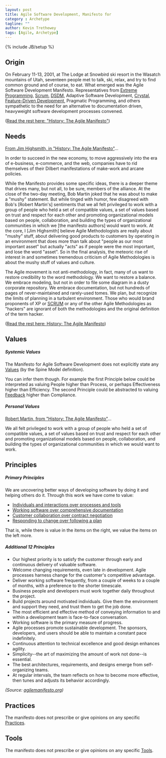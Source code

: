 ```yaml
---
layout: post
title: Agile Software Development, Manifesto for 
category : Archetype
tagline: ""
author: Kevin Trethewey
tags: [Agile, Archetype]
---
```

{% include JB/setup %}

## Origin
On February 11-13, 2001, at The Lodge at Snowbird ski resort in the Wasatch mountains of Utah, seventeen people met to talk, ski, relax, and try to find common ground and of course, to eat. What emerged was the Agile Software Development Manifesto. Representatives from [Extreme Programming](/archetype/XP), [Scrum](/archetype/Scrum), [DSDM](/archetype/DSDM), Adaptive Software Development, [Crystal](/archetype/Crystal), [Feature-Driven Development](/archetype/FDD), Pragmatic Programming, and others sympathetic to the need for an alternative to documentation driven, heavyweight software development processes convened.

([Read the rest here: "History: The Agile Manifesto"](http://agilemanifesto.org/history.html))

## Needs
[From Jim Highsmith, in "History: The Agile Manifesto"](http://agilemanifesto.org/history.html)...

In order to succeed in the new economy, to move aggressively into the era of e-business, e-commerce, and the web, companies have to rid themselves of their Dilbert manifestations of make-work and arcane policies. 

While the Manifesto provides some specific ideas, there is a deeper theme that drives many, but not all, to be sure, members of the alliance. At the close of the two-day meeting, Bob Martin joked that he was about to make a "mushy" statement. But while tinged with humor, few disagreed with Bob's [Robert Martin's] sentiments that we all felt privileged to work with a group of people who held a set of compatible values, a set of values based on trust and respect for each other and promoting organizational models based on people, collaboration, and building the types of organizational communities in which we [the manifesto authors] would want to work. At the core, I [Jim Highsmith] believe Agile Methodologists are really about "mushy" stuff, about delivering good products to customers by operating in an environment that does more than talk about "people as our most important asset" but actually "acts" as if people were the most important, and lose the word "asset". So in the final analysis, the meteoric rise of interest in and sometimes tremendous criticism of Agile Methodologies is about the mushy stuff of values and culture.

The Agile movement is not anti-methodology, in fact, many of us want to restore credibility to the word methodology. We want to restore a balance. We embrace modeling, but not in order to file some diagram in a dusty corporate repository. We embrace documentation, but not hundreds of pages of never-maintained and rarely-used tomes. We plan, but recognize the limits of planning in a turbulent environment. Those who would brand proponents of XP or [SCRUM](/archetype/Scrum) or any of the other Agile Methodologies as "hackers" are ignorant of both the methodologies and the original definition of the term hacker.

([Read the rest here: History: The Agile Manifesto](http://agilemanifesto.org/history.html))

## Values

##### Systemic Values
The Manifesto for Agile Software Development does not explicitly state any [Values](/values.html) (by the Spine Model definition). 

You can infer them though. For example the first Principle below could be interpreted as valuing People higher than Process, or perhaps Effectiveness higher than Efficiency. The second Principle could be abstracted to valuing [Feedback](/Value/Feedback/) higher than Compliance. 

##### Personal Values
[Robert Martin, from "History: The Agile Manifesto"](http://agilemanifesto.org/history.html)...

We all felt privileged to work with a group of people who held a set of compatible values, a set of values based on trust and respect for each other and promoting organizational models based on people, collaboration, and building the types of organizational communities in which we would want to work.

## Principles

##### Primary Principles
We are uncovering better ways of developing software by doing it and helping others do it. Through this work we have come to value:

* [Individuals and interactions over processes and tools](/Principle/IndividualsAndInteractionsOverProcessesAndTools)
* [Working software over comprehensive documentation](/Principle/WorkingSoftwareOverComprehensiveDocumentation)
* [Customer collaboration over contract negotiation](/Principle/CustomerCollaborationOverContractNegotiation)
* [Responding to change over following a plan](/Principle/RespondingToChangeOverFollowingAPlan)

That is, while there is value in the items on the right, we value the items on the left more.

##### Additional 12 Principles

* Our highest priority is to satisfy the customer through early and continuous delivery of valuable software.
* Welcome changing requirements, even late in development. Agile processes harness change for the customer's competitive advantage.
* Deliver working software frequently, from a couple of weeks to a couple of months, with a preference to the shorter timescale.
* Business people and developers must work together daily throughout the project.
* Build projects around motivated individuals. Give them the environment and support they need, and trust them to get the job done.
* The most efficient and effective method of conveying information to and within a development team is face-to-face conversation.
* Working software is the primary measure of progress.
* Agile processes promote sustainable development. The sponsors, developers, and users should be able to maintain a constant pace indefinitely.
* Continuous attention to technical excellence and good design enhances agility.
* Simplicity--the art of maximizing the amount of work not done--is essential.
* The best architectures, requirements, and designs emerge from self-organizing teams.
* At regular intervals, the team reflects on how to become more effective, then tunes and adjusts its behavior accordingly.

*(Source: [agilemanifesto.org](http://agilemanifesto.org/))*


## Practices
The manifesto does not prescribe or give opinions on any specific [Practices](/practices.html).

## Tools
The manifesto does not prescribe or give opinions on any specific [Tools](/tools.html).